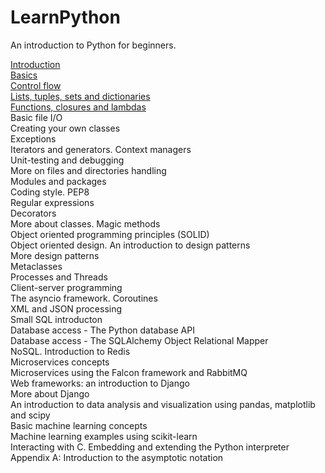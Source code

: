 # LearnPython
An introduction to Python for beginners.

[Introduction](Introduction/Introduction.md)  
[Basics](Basics/Basics.md)  
[Control flow](Control_flow/Control_Flow.md)  
[Lists, tuples, sets and dictionaries](Lists_Tuples_Sets_Dictionaries/Lists_Tuples_Sets_Dictionaries.md)  
[Functions, closures and lambdas](Functions/Functions.md)   
Basic file I/O  
Creating your own classes  
Exceptions  
Iterators and generators. Context managers    
Unit-testing and debugging  
More on files and directories handling  
Modules and packages  
Coding style. PEP8    
Regular expressions  
Decorators  
More about classes. Magic methods  
Object oriented programming principles (SOLID)  
Object oriented design. An introduction to design patterns  
More design patterns  
Metaclasses  
Processes and Threads  
Client-server programming  
The asyncio framework. Coroutines  
XML and JSON processing  
Small SQL introducton  
Database access - The Python database API  
Database access - The SQLAlchemy Object Relational Mapper  
NoSQL. Introduction to Redis  
Microservices concepts  
Microservices using the Falcon framework and RabbitMQ  
Web frameworks: an introduction to Django  
More about Django  
An introduction to data analysis and visualization using pandas, matplotlib and scipy  
Basic machine learning concepts  
Machine learning examples using scikit-learn  
Interacting with C. Embedding and extending the Python interpreter  
Appendix A: Introduction to the asymptotic notation  
